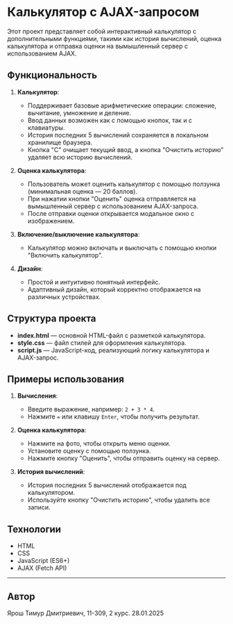 # Калькулятор с AJAX-запросом

Этот проект представляет собой интерактивный калькулятор с дополнительными функциями, такими как история вычислений, оценка калькулятора и отправка оценки на вымышленный сервер с использованием AJAX.

## Функциональность

1. **Калькулятор**:
   - Поддерживает базовые арифметические операции: сложение, вычитание, умножение и деление.
   - Ввод данных возможен как с помощью кнопок, так и с клавиатуры.
   - История последних 5 вычислений сохраняется в локальном хранилище браузера.
   - Кнопка "C" очищает текущий ввод, а кнопка "Очистить историю" удаляет всю историю вычислений.

2. **Оценка калькулятора**:
   - Пользователь может оценить калькулятор с помощью ползунка (минимальная оценка — 20 баллов).
   - При нажатии кнопки "Оценить" оценка отправляется на вымышленный сервер с использованием AJAX-запроса.
   - После отправки оценки открывается модальное окно с изображением.

3. **Включение/выключение калькулятора**:
   - Калькулятор можно включать и выключать с помощью кнопки "Включить калькулятор".

4. **Дизайн**:
   - Простой и интуитивно понятный интерфейс.
   - Адаптивный дизайн, который корректно отображается на различных устройствах.

## Структура проекта

- **index.html** — основной HTML-файл с разметкой калькулятора.
- **style.css** — файл стилей для оформления калькулятора.
- **script.js** — JavaScript-код, реализующий логику калькулятора и AJAX-запрос.

## Примеры использования

1. **Вычисления**:
   - Введите выражение, например: `2 + 3 * 4`.
   - Нажмите `=` или клавишу `Enter`, чтобы получить результат.

2. **Оценка калькулятора**:
   - Нажмите на фото, чтобы открыть меню оценки.
   - Установите оценку с помощью ползунка.
   - Нажмите кнопку "Оценить", чтобы отправить оценку на сервер.

3. **История вычислений**:
   - История последних 5 вычислений отображается под калькулятором.
   - Используйте кнопку "Очистить историю", чтобы удалить все записи.

## Технологии

- HTML
- CSS
- JavaScript (ES6+)
- AJAX (Fetch API)

---

## Автор

Ярош Тимур Дмитриевич, 11-309, 2 курс. 28.01.2025
